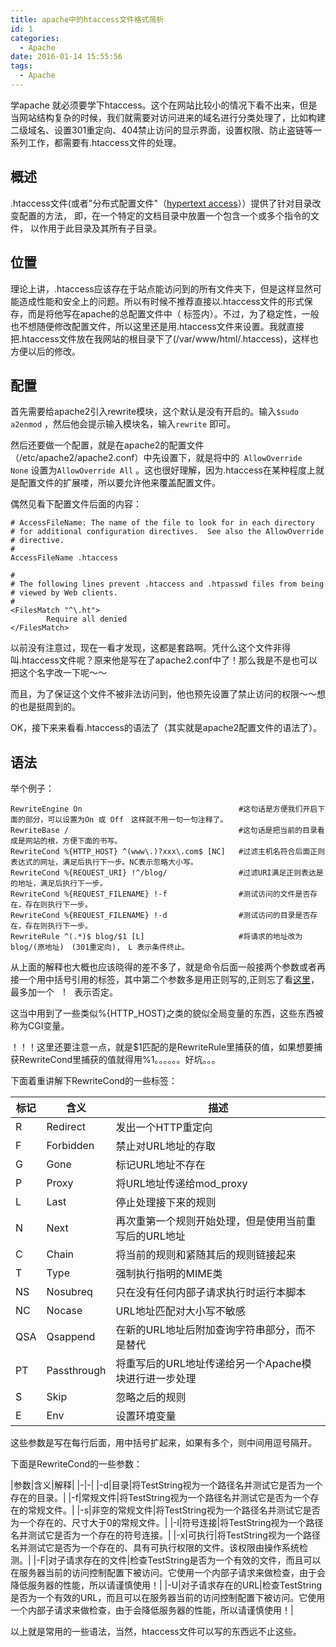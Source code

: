 ```yaml
---
title: apache中的htaccess文件格式简析
id: 1
categories:
  - Apache
date: 2016-01-14 15:55:56
tags:
  - Apache
---
```


学apache 就必须要学下htaccess。这个在网站比较小的情况下看不出来，但是当网站结构复杂的时候，我们就需要对访问进来的域名进行分类处理了，比如构建二级域名、设置301重定向、404禁止访问的显示界面，设置权限、防止盗链等一系列工作，都需要有.htaccess文件的处理。

## 概述

.htaccess文件(或者"分布式配置文件"（[hypertext access](https://en.wikipedia.org/wiki/.htaccess)））提供了针对目录改变配置的方法， 即，在一个特定的文档目录中放置一个包含一个或多个指令的文件， 以作用于此目录及其所有子目录。

## 位置

理论上讲，.htaccess应该存在于站点能访问到的所有文件夹下，但是这样显然可能造成性能和安全上的问题。所以有时候不推荐直接以.htaccess文件的形式保存，而是将他写在apache的总配置文件中（<Directory> </Directory>标签内）。不过，为了稳定性，一般也不想随便修改配置文件，所以这里还是用.htaccess文件来设置。我就直接把.htaccess文件放在我网站的根目录下了(/var/www/html/.htaccess)，这样也方便以后的修改。

## 配置

首先需要给apache2引入rewrite模块，这个默认是没有开启的。输入`$sudo a2enmod` ，然后他会提示输入模块名，输入`rewrite` 即可。

然后还要做一个配置，就是在apache2的配置文件（/etc/apache2/apache2.conf）中先设置下，就是将<Directory>中的` AllowOverride None` 设置为`AllowOverride All` 。这也很好理解，因为.htaccess在某种程度上就是配置文件的扩展喽，所以要允许他来覆盖配置文件。

偶然见看下配置文件后面的内容：
```
# AccessFileName: The name of the file to look for in each directory
# for additional configuration directives.  See also the AllowOverride
# directive.
#
AccessFileName .htaccess

#
# The following lines prevent .htaccess and .htpasswd files from being
# viewed by Web clients.
#
<FilesMatch "^\.ht">
        Require all denied
</FilesMatch>
```
以前没有注意过，现在一看才发现，这都是套路啊。凭什么这个文件非得叫.htaccess文件呢？原来他是写在了apache2.conf中了！那么我是不是也可以把这个名字改一下呢～～

而且，为了保证这个文件不被非法访问到，他也预先设置了禁止访问的权限～～想的也是挺周到的。

OK，接下来来看看.htaccess的语法了（其实就是apache2配置文件的语法了）。

## 语法

举个例子：
```
RewriteEngine On                                   #这句话是方便我们开启下面的部分，可以设置为On 或 Off　这样就不用一句一句注释了。
RewriteBase /　　　　　　　　　                       #这句话是把当前的目录看成是网站的根，方便下面的书写。
RewriteCond %{HTTP_HOST} ^(www\.)?xxx\.com$ [NC]   #过滤主机名符合后面正则表达式的网址，满足后执行下一步。NC表示忽略大小写。
RewriteCond %{REQUEST_URI} !^/blog/                #过滤URI满足正则表达是的地址，满足后执行下一步。
RewriteCond %{REQUEST_FILENAME} !-f                #测试访问的文件是否存在，存在则执行下一步。
RewriteCond %{REQUEST_FILENAME} !-d                #测试访问的目录是否存在，存在则执行下一步。
RewriteRule ^(.*)$ blog/$1 [L]                     #将请求的地址改为blog/(原地址)　(301重定向),　L 表示条件终止。
```
从上面的解释也大概也应该晓得的差不多了，就是命令后面一般接两个参数或者再接一个用中括号引用的标签，其中第二个参数多是用正则写的,正则忘了看[这里](/2015/11/24/1)，最多加一个　!　表示否定。

这当中用到了一些类似%{HTTP_HOST}之类的貌似全局变量的东西，这些东西被称为CGI变量。


！！！这里还要注意一点，就是$1匹配的是RewriteRule里捕获的值，如果想要捕获RewriteCond里捕获的值就得用%1。。。。。。好坑。。。


下面着重讲解下RewriteCond的一些标签：

|标记|含义|描述|
|-|-|-|
|R|Redirect|发出一个HTTP重定向|
|F|Forbidden|禁止对URL地址的存取|
|G|Gone|标记URL地址不存在|
|P|Proxy|将URL地址传递给mod_proxy|
|L|Last|停止处理接下来的规则|
|N|Next|再次重第一个规则开始处理，但是使用当前重写后的URL地址|
|C|Chain|将当前的规则和紧随其后的规则链接起来|
|T|Type|强制执行指明的MIME类|
|NS|Nosubreq|只在没有任何内部子请求执行时运行本脚本|
|NC|Nocase|URL地址匹配对大小写不敏感|
|QSA|Qsappend|在新的URL地址后附加查询字符串部分，而不是替代|
|PT|Passthrough|将重写后的URL地址传递给另一个Apache模块进行进一步处理|
|S|Skip|忽略之后的规则|
|E|Env|设置环境变量|

这些参数是写在每行后面，用中括号扩起来，如果有多个，则中间用逗号隔开。

下面是RewriteCond的一些参数：

|参数|含义|解释|
|-|-|
|-d|目录|将TestString视为一个路径名并测试它是否为一个存在的目录。|
|-f|常规文件|将TestString视为一个路径名并测试它是否为一个存在的常规文件。|
|-s|非空的常规文件|将TestString视为一个路径名并测试它是否为一个存在的、尺寸大于0的常规文件。|
|-l|符号连接|将TestString视为一个路径名并测试它是否为一个存在的符号连接。|
|-x|可执行|将TestString视为一个路径名并测试它是否为一个存在的、具有可执行权限的文件。该权限由操作系统检测。|
|-F|对子请求存在的文件|检查TestString是否为一个有效的文件，而且可以在服务器当前的访问控制配置下被访问。它使用一个内部子请求来做检查，由于会降低服务器的性能，所以请谨慎使用！|
|-U|对子请求存在的URL|检查TestString是否为一个有效的URL，而且可以在服务器当前的访问控制配置下被访问。它使用一个内部子请求来做检查，由于会降低服务器的性能，所以请谨慎使用！|

以上就是常用的一些语法，当然，htaccess文件可以写的东西远不止这些。
